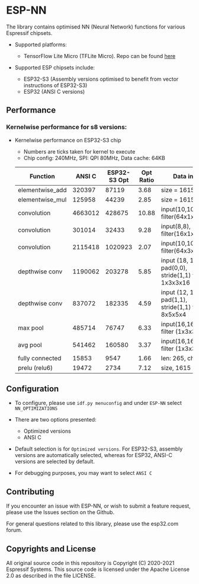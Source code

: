 # ESP-NN

The library contains optimised NN (Neural Network) functions for various Espressif chipsets.

* Supported platforms:
   * TensorFlow Lite Micro (TFLite Micro). Repo can be found [here](https://github.com/espressif/tflite-micro-esp-examples)

* Supported ESP chipsets include:
   * ESP32-S3 (Assembly versions optimised to benefit from vector instructions of ESP32-S3)
   * ESP32 (ANSI C versions)

## Performance

### Kernelwise performance for s8 versions:

  * Kernelwise performance on ESP32-S3 chip
    * Numbers are ticks taken for kernel to execute
    * Chip config: 240MHz, SPI: QPI 80MHz, Data cache: 64KB

    | Function        | ANSI C  | ESP32-S3 Opt  | Opt Ratio | Data info   | Memory    |
    | ----------------| --------|---------|---------|-------------|-----------|
    | elementwise_add | 320397  | 87119   | 3.68    | size = 1615 | External  |
    | elementwise_mul | 125958  | 44239   | 2.85    | size = 1615 | External  |
    | convolution     | 4663012 | 428675  | 10.88   | input(10,10), filter(64x1x1x64) | External |
    | convolution     | 301014  | 32433   | 9.28    | input(8,8), filter(16x1x1x16) | External |
    | convolution     | 2115418 | 1020923 | 2.07    | input(10,10), filter(64x3x3x3) | External |
    | depthwise conv  | 1190062 | 203278  | 5.85    | input (18, 18), pad(0,0), stride(1,1) filter: 1x3x3x16 | External |
    | depthwise conv  | 837072  | 182335  | 4.59    | input (12, 12), pad(1,1), stride(1,1)  filter: 8x5x5x4 | External |
    | max pool        | 485714  | 76747   | 6.33    | input(16,16), filter (1x3x3x16) | Internal |
    | avg pool        | 541462  | 160580  | 3.37    | input(16,16), filter (1x3x3x16) | Internal |
    | fully connected | 15853   | 9547    | 1.66    | len: 265, ch = 3 | Internal |
    | prelu (relu6)   | 19472   | 2734    | 7.12    | size, 1615  | Internal  |


## Configuration

  * To configure, please use `idf.py menuconfig` and under `ESP-NN` select `NN_OPTIMIZATIONS`
  * There are two options presented:
     * Optimized versions
     * ANSI C

  * Default selection is for `Optimized versions`. For ESP32-S3, assembly versions are automatically selected, whereas for ESP32,  ANSI-C versions are selected by default.
  * For debugging purposes, you may want to select `ANSI C`


## Contributing

If you encounter an issue with ESP-NN, or wish to submit a feature request, please use the Issues section on the Github.

For general questions related to this library, please use the esp32.com forum.

## Copyrights and License

All original source code in this repository is Copyright (C) 2020-2021 Espressif Systems. This source code is licensed under the Apache License 2.0 as described in the file LICENSE.
